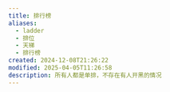 ```yaml
---
title: 排行榜
aliases:
  - ladder
  - 排位
  - 天梯
  - 排行榜
created: 2024-12-08T21:26:22
modified: 2025-04-05T11:26:58
description: 所有人都是单排，不存在有人开黑的情况
---
```

